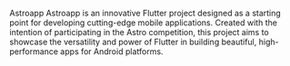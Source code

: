 Astroapp
Astroapp is an innovative Flutter project designed as a starting point for developing cutting-edge mobile applications. Created with the intention of participating in the Astro competition, this project aims to showcase the versatility and power of Flutter in building beautiful, high-performance apps for Android platforms.
